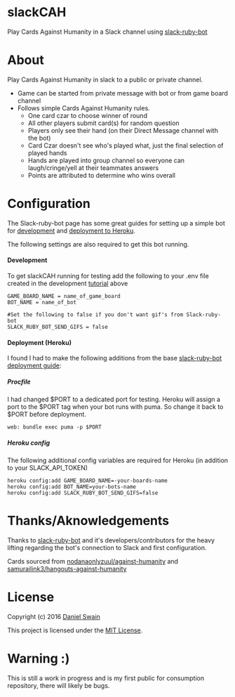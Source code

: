 # slackCAH
Play Cards Against Humanity in a Slack channel using [slack-ruby-bot](https://github.com/dblock/slack-ruby-bot)

# About
Play Cards Against Humanity in slack to a public or private channel.
* Game can be started from private message with bot or from game board channel
* Follows simple Cards Against Humanity rules.
  * One card czar to choose winner of round
  * All other players submit card(s) for random question
  * Players only see their hand (on their Direct Message channel with the bot)
  * Card Czar doesn't see who's played what, just the final selection of played hands
  * Hands are played into group channel so everyone can laugh/cringe/yell at their teammates answers
  * Points are attributed to determine who wins overall

# Configuration
The Slack-ruby-bot page has some great guides for setting up a simple bot for [development](https://github.com/dblock/slack-ruby-bot/blob/master/TUTORIAL.md) and [deployment to Heroku](https://github.com/dblock/slack-ruby-bot/blob/master/DEPLOYMENT.md).

The following settings are also required to get this bot running.

#### Development

To get slackCAH running for testing add the following to your .env file created in the development [tutorial](https://github.com/dblock/slack-ruby-bot/blob/master/TUTORIAL.md) above
```
GAME_BOARD_NAME = name_of_game_board
BOT_NAME = name_of_bot

#Set the following to false if you don't want gif's from Slack-ruby-bot
SLACK_RUBY_BOT_SEND_GIFS = false
```

#### Deployment (Heroku)

I found I had to make the following additions from the base [slack-ruby-bot](https://github.com/dblock/slack-ruby-bot) [deployment guide](https://github.com/dblock/slack-ruby-bot/blob/master/DEPLOYMENT.md):

##### Procfile
I had changed $PORT to a dedicated port for testing. Heroku will assign a port to the $PORT tag when your bot runs with puma. So change it back to $PORT before deployment.
```
web: bundle exec puma -p $PORT
```

##### Heroku config
The following additional config variables are required for Heroku (in addition to your SLACK_API_TOKEN)
```
heroku config:add GAME_BOARD_NAME=-your-boards-name
heroku config:add BOT_NAME=your-bots-name
heroku config:add SLACK_RUBY_BOT_SEND_GIFS=false
```

# Thanks/Aknowledgements
Thanks to [slack-ruby-bot](https://github.com/dblock/slack-ruby-bot) and it's developers/contributors for the heavy lifting regarding the bot's connection to Slack and first configuration.

Cards sourced from [nodanaonlyzuul/against-humanity](https://github.com/nodanaonlyzuul/against-humanity) and [samurailink3/hangouts-against-humanity](https://github.com/samurailink3/hangouts-against-humanity/wiki/Cards)


# License
Copyright (c) 2016 [Daniel Swain](http://www.danielcswain.com)

This project is licensed under the [MIT License](LICENSE.md).

# Warning :)
This is still a work in progress and is my first public for consumption repository, there will likely be bugs.
